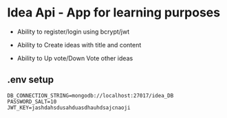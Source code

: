 # Idea Api - App for learning purposes

- Ability to register/login using bcrypt/jwt

- Ability to Create ideas with title and content

- Ability to Up vote/Down Vote other ideas


## .env setup

    DB_CONNECTION_STRING=mongodb://localhost:27017/idea_DB
    PASSWORD_SALT=10
    JWT_KEY=jashdahsdusahduasdhauhdsajcnaoji